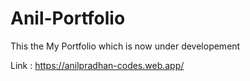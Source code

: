 # Anil-Portfolio
This the My Portfolio which is now under developement

Link : https://anilpradhan-codes.web.app/

